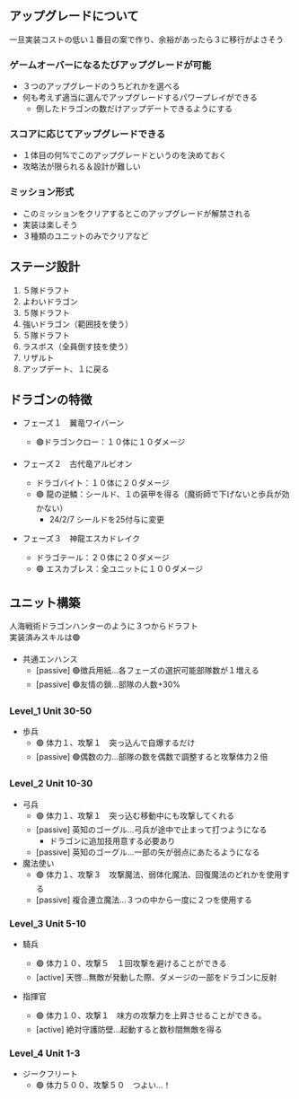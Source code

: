## アップグレードについて
一旦実装コストの低い１番目の案で作り、余裕があったら３に移行がよさそう
### ゲームオーバーになるたびアップグレードが可能
- ３つのアップグレードのうちどれかを選べる
- 何も考えず適当に選んでアップグレードするパワープレイができる
  - 倒したドラゴンの数だけアップデートできるようにする
### スコアに応じてアップグレードできる
- １体目の何%でこのアップグレードというのを決めておく
- 攻略法が限られる＆設計が難しい
### ミッション形式
- このミッションをクリアするとこのアップグレードが解禁される
- 実装は楽しそう
- ３種類のユニットのみでクリアなど

## ステージ設計
1. ５隊ドラフト
1. よわいドラゴン
1. ５隊ドラフト
1. 強いドラゴン（範囲技を使う）
1. ５隊ドラフト
1. ラスボス（全員倒す技を使う）
1. リザルト
1. アップデート、１に戻る

## ドラゴンの特徴
- フェーズ１　翼竜ワイバーン
	- :green_circle:ドラゴンクロー：１０体に１０ダメージ

- フェーズ２　古代竜アルビオン
	- ドラゴバイト：１０体に２０ダメージ
	- :green_circle: 龍の逆鱗：シールド、１の装甲を得る（魔術師で下げないと歩兵が効かない）
		- 24/2/7 シールドを25付与に変更

- フェーズ３　神龍エスカドレイク
	- ドラゴテール：２０体に２０ダメージ
	- :green_circle: エスカブレス：全ユニットに１００ダメージ

## ユニット構築
人海戦術ドラゴンハンターのように３つからドラフト  
実装済みスキルは:green_circle:

- 共通エンハンス
	- [passive] :green_circle:徴兵用紙…各フェーズの選択可能部隊数が１増える
	- [passive] :green_circle:友情の鎖…部隊の人数+30%

### Level_1 Unit 30-50
- 歩兵
	- :green_circle: 体力１、攻撃１　突っ込んで自爆するだけ
	- [passive] :green_circle:偶数の力…部隊の数を偶数で調整すると攻撃体力２倍

### Level_2 Unit 10-30
- 弓兵
	- :green_circle: 体力１、攻撃１　突っ込む移動中にも攻撃してくれる
	- [passive] 英知のゴーグル…弓兵が途中で止まって打つようになる
		- ドラゴンに追加技用意する必要あり
	- [passive] 英知のゴーグル…一部の矢が弱点にあたるようになる
- 魔法使い
	- :green_circle: 体力１、攻撃３　攻撃魔法、弱体化魔法、回復魔法のどれかを使用する
	- [passive] 複合連立魔法…３つの中から一度に２つを使用する

### Level_3 Unit 5-10
- 騎兵
	- :green_circle: 体力１０、攻撃５　１回攻撃を避けることができる
	- [active] 天啓…無敵が発動した際、ダメージの一部をドラゴンに反射
	
- 指揮官
	- :green_circle: 体力１０、攻撃１　味方の攻撃力を上昇させることができる。　
  - [active] 絶対守護防壁…起動すると数秒間無敵を得る

### Level_4 Unit 1-3
- ジークフリート
	- :green_circle: 体力５００、攻撃５０　つよい…！